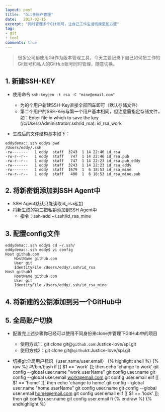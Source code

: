 ```yaml
---
layout: post
title:  "Git多账户管理"
date:   2017-02-15
excerpt: "同时管理多个Git账号，让自己工作生活切换更加方便"
tag:
- git
- tool
comments: true
---
```


> 很多公司都使用Git作为版本管理工具，今天主要记录下自己如何把工作的Git账号和私人的GitHub账号同时管理，随意切换。

## 1. 新建SSH-KEY

* 使用命令 ```ssh-keygen -t rsa -C "mine@email.com"```
  * 为的个用户新建SSH-Key直接全部回车即可（默认存储文件）
  * 第二个用户的SSH-Key与第一个用户基本相同，但注意需指定存储文件，如：Enter file in which to save the key (/c/Users/Administrator/.ssh/id_rsa): id_rsa_work

* 生成后的文件结构基本如下：

```
eddydemac:.ssh eddy$ pwd
/Users/eddy/.ssh
-rw-------   1 eddy  staff  3243  1 14 22:46 id_rsa
-rw-r--r--   1 eddy  staff   747  1 14 22:46 id_rsa.pub
-rw-r--r--   1 eddy  staff   747  1 14 22:23 id_rsa.pub_eddy
-rw-------   1 eddy  staff  3243  1 14 22:23 id_rsa_eddy
-rw-------   1 eddy  staff  1679  1  6 18:53 id_rsa_mine
-rw-r--r--   1 eddy  staff   400  1  6 18:53 id_rsa_mine.pub
```

## 2. 将新密钥添加到SSH Agent中

* SSH Agent默认只能读取id_rsa私钥
* 将新生成的第二把私钥添加到SSH Agent中
  * 指令：ssh-add ~/.ssh/id_rsa_mine

## 3. 配置config文件

```
eddydemac:.ssh eddy$ cd ~/.ssh/
eddydemac:.ssh eddy$ vi config
Host github.com
    HostName github.com
    User git
    IdentityFile /Users/eddy/.ssh/id_rsa
Host github3
    HostName github.com
    User git
    IdentityFile /Users/eddy/.ssh/id_rsa_mine
```

## 4. 将新建的公钥添加到另一个GitHub中

## 5. 全局账户切换

* 配置完上述步骤你已经可以使用不同身份来clone并管理下GitHub中的项目
  * 使用方式1：git clone git@```github.com```:Justice-love/spi.git
  * 使用方式2：git clone git@```github3```:Justice-love/spi.git

* 切换git全局用户标识（user.name/user.email）
{% highlight shell %}
{% raw %}
#!/bin/bash
if [[ $1 == 'work' ]];
  then
    echo 'change to work'
    git config --global user.name "work.userName"
    git config user.name
    git config --global user.email work@email.com
    git config user.email
elif [[ $1 == 'home' ]]; then
  echo 'change to home'
  git config --global user.name "home.userName"
  git config user.name
  git config --global user.email home@email.com
  git config user.email
elif [[ $1 == 'look' ]]; then
  git config user.name
  git config user.email
fi
{% endraw %}
{% endhighlight %}
